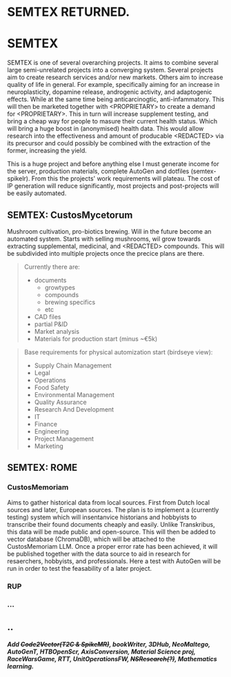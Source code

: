 # SEMTEX RETURNED.

# SEMTEX
SEMTEX is one of several overarching projects. It aims to combine several large semi-unrelated projects into a converging system.
Several projects aim to create research services and/or new markets. Others aim to increase quality of life in general.
For example, specifically aiming for an increase in neuroplasticity, dopamine release, androgenic activity, and adaptogenic effects. While at the same time being anticarcinogtic, anti-infammatory.
This will then be marketed together with \<PROPRIETARY\> to create a demand for \<PROPRIETARY\>. This in turn will increase supplement testing, and bring a cheap way for people to masure their current health status. Which will bring a huge boost in (anonymised) health data.
This would allow research into the effectiveness and amount of producable \<REDACTED\> via its precursor  and could possibly be combined with the extraction of the former, increasing the yield.

This is a huge project and before anything else I must generate income for the server, production materials, complete AutoGen and dotfiles (semtex-spikelr). From this the projects' work requirements will plateau. The cost of IP generation will reduce significantly, most projects and post-projects will be easily automated.

## SEMTEX: CustosMycetorum
Mushroom cultivation, pro-biotics brewing. Will in the future become an automated system.
Starts with selling mushrooms, wil grow towards extracting supplemental, medicinal, and \<REDACTED\> compounds.
This will be subdivided into multiple projects once the precice plans are there.
> Currently there are:
> - documents
>   - growtypes
>   - compounds
>   - brewing specifics
>   - etc
> - CAD files
> - partial P&ID
> - Market analysis
> - Materials for production start (minus ~€5k)

> Base requirements for physical automization start (birdseye view):
> - Supply Chain Management
> - Legal
> - Operations
> - Food Safety
> - Environmental Management
> - Quality Assurance
> - Research And Development
> - IT
> - Finance
> - Engineering
> - Project Management
> - Marketing

## SEMTEX: ROME
### CustosMemoriam
Aims to gather historical data from local sources. First from Dutch local sources and later, European sources. The plan is to implement a (currently testing) system which will insentanvice historians and hobbyists to transcribe their found documents cheaply and easily.
Unlike Transkribus, this data will be made public and open-source.
This will then be added to vector database (ChromaDB), which will be attached to the CustosMemoriam LLM. Once a proper error rate has been achieved, it will be published together with the data source to aid in research for resaerchers, hobbyists, and professionals.
Here a test with AutoGen will be run in order to test the feasability of a later project.

### RUP

### ...


## .. 
##### Add ~~Code2Vector(T2C & SpikeMR)~~, bookWriter, 3DHub, NeoMaltego, AutoGenT, HTBOpenScr, AxisConversion, Material Science proj, RaceWarsGame, RTT, UnitOperationsFW, ~~NSResearch(?)~~, Mathematics learning.
